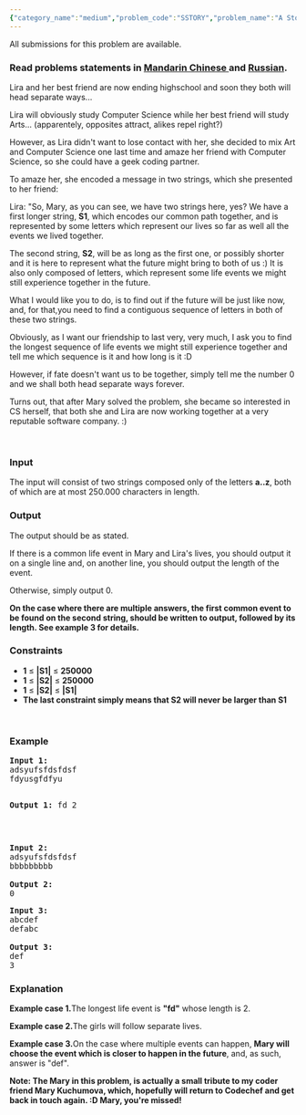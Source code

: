 ```yaml
---
{"category_name":"medium","problem_code":"SSTORY","problem_name":"A Story with Strings","languages_supported":{"0":"ADA","1":"ASM","2":"BASH","3":"BF","4":"C","5":"C99 strict","6":"CAML","7":"CLOJ","8":"CLPS","9":"CPP 4.3.2","10":"CPP 4.9.2","11":"CPP14","12":"CS2","13":"D","14":"ERL","15":"FORT","16":"FS","17":"GO","18":"HASK","19":"ICK","20":"ICON","21":"JAVA","22":"JS","23":"LISP clisp","24":"LISP sbcl","25":"LUA","26":"NEM","27":"NICE","28":"NODEJS","29":"PAS fpc","30":"PAS gpc","31":"PERL","32":"PERL6","33":"PHP","34":"PIKE","35":"PRLG","36":"PYTH","37":"PYTH 3.4","38":"RUBY","39":"SCALA","40":"SCM guile","41":"SCM qobi","42":"ST","43":"TCL","44":"TEXT","45":"WSPC"},"max_timelimit":2,"source_sizelimit":50000,"problem_author":"kuruma","problem_tester":null,"date_added":"31-01-2014","tags":{"0":"binary","1":"hashing","2":"kuruma","3":"march14","4":"medium","5":"suffix","6":"suffix"},"editorial_url":"http://discuss.codechef.com/problems/SSTORY","time":{"view_start_date":1395135000,"submit_start_date":1395135000,"visible_start_date":1395135000,"end_date":1735669800},"layout":"problem"}
---
```

<span class="solution-visible-txt">All submissions for this problem are available.</span><h3> Read problems statements in <a target="_blank" href="http://www.codechef.com/download/translated/MARCH14/mandarin/SSTORY.pdf">Mandarin Chinese </a> and <a target="_blank" href="http://www.codechef.com/download/translated/MARCH14/russian/SSTORY.pdf">Russian</a>.</h3>
<p>Lira and her best friend are now ending highschool and soon they both will head separate ways...</p>
<p>Lira will obviously study Computer Science while her best friend will study Arts... (apparentely, opposites attract, alikes repel right?)</p>
<p>However, as Lira didn't want to lose contact with her, she decided to mix Art and Computer Science one last time and amaze her friend with Computer Science, so she could have a geek coding partner.</p>
<p>To amaze her, she encoded a message in two strings, which she presented to her friend:</p>
<p>Lira: "So, Mary, as you can see, we have two strings here, yes? We have a first longer string, <b>S1</b>, which encodes our common path together, and is represented by some letters which represent our lives so far as well all the events we lived together.</p>
<p>The second string, <b>S2</b>, will be as long as the first one, or possibly shorter and it is here to represent what the future might bring to both of us :) It is also only composed of letters, which represent some life events we might still experience together in the future.</p>
<p>What I would like you to do, is to find out if the future will be just like now, and, for that,you need to find a contiguous sequence of letters in both of these two strings.</p>
<p>Obviously, as I want our friendship to last very, very much, I ask you to find the longest sequence of life events we might still experience together  and tell me which sequence is it and how long is it :D</p>
<p>However, if fate doesn't want us to be together, simply tell me the number 0 and we shall both head separate ways forever.</p>
<p>Turns out, that after Mary solved the problem, she became so interested in CS herself, that both she and Lira are now working together at a very reputable software company. :) </p>
<p> </p>
<h3>Input</h3>
<p>The input will consist of two strings composed only of the letters <b>a..z</b>, both of which are at most 250.000 characters in length.</p>
<h3>Output</h3>
<p>The output should be as stated.</p>
<p>If there is a common life event in Mary and Lira's lives, you should output it on a single line and, on another line, you should output the length of the event.</p>
<p>Otherwise, simply output 0.</p>
<p><b>
<p>On the case where there are multiple answers, the first common event to be found on the second string, should be written to output, followed by its length. See example 3 for details.</p>
<p></p></b></p>
<h3>Constraints</h3>
<ul>
<li><b>1</b> ≤ <b>|S1|</b> ≤ <b>250000</b></li>
<li><b>1</b> ≤ <b>|S2|</b> ≤ <b>250000</b></li>
<li><b>1</b> ≤ <b>|S2|</b> ≤ <b>|S1|</b></li>
<li><b>The last constraint simply means that S2 will never be larger than S1</b></li>
</ul>
<p> </p>
<h3>Example</h3>
<pre><b>Input 1:</b>
adsyufsfdsfdsf
fdyusgfdfyu

<b>Output 1:</b>
fd
2
</pre><p> </p>
<pre><b>Input 2:</b>
adsyufsfdsfdsf
bbbbbbbbb

<b>Output 2:</b>
0
</pre>
<pre><b>Input 3:</b>
abcdef
defabc

<b>Output 3:</b>
def
3
</pre>
<h3>Explanation</h3>
<p><b>Example case 1.</b>The longest life event is <b>"fd"</b> whose length is 2.</p>
<p><b>Example case 2.</b>The girls will follow separate lives.</p>
<p><b>Example case 3.</b>On the case where multiple events can happen, <b>Mary will choose the event which is closer to happen in the future</b>, and, as such, answer is "def".</p>
<p><b>Note: The Mary in this problem, is actually a small tribute to my coder friend Mary Kuchumova, which, hopefully will return to Codechef and get back in touch again. :D Mary, you're missed!</b></p>
